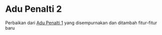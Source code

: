 # Adu Penalti 2
Perbaikan dari [Adu Penalti 1](https://github.com/fardhanardhi/AduPenalti) yang disempurnakan dan ditambah fitur-fitur baru